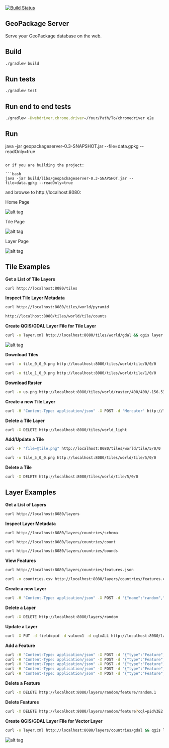 [![Build Status](https://travis-ci.org/jericks/GeoPackageServer.svg?branch=master)](https://travis-ci.org/jericks/GeoPackageServer)

GeoPackage Server
--------------
Serve your GeoPackage database on the web.

Build
-----

```bash
./gradlew build
```

Run tests
--------------------
```bash
./gradlew test
```

Run end to end tests
--------------------
```bash
./gradlew -Dwebdriver.chrome.driver=/Your/Path/To/chromedriver e2e
```

Run
---

java -jar geopackageserver-0.3-SNAPSHOT.jar --file=data.gpkg --readOnly=true
```

or if you are building the project:

```bash
java -jar build/libs/geopackageserver-0.3-SNAPSHOT.jar --file=data.gpkg --readOnly=true
```

and browse to http://localhost:8080:

Home Page

![alt tag](docs/web.png)

Tile Page

![alt tag](docs/tile.png)

Layer Page

![alt tag](docs/layer.png)

Tile Examples
-------------

**Get a List of Tile Layers**

```bash
curl http://localhost:8080/tiles
```

**Inspect Tile Layer Metadata**

```bash
curl http://localhost:8080/tiles/world/pyramid
```

```bash
http://localhost:8080/tiles/world/tile/counts
```

**Create QGIS/GDAL Layer File for Tile Layer**

```bash
curl -o layer.xml http://localhost:8080/tiles/world/gdal && qgis layer.xml
```

![alt tag](docs/qgis_tile.png)

**Download Tiles**

```bash
curl -o tile_0_0_0.png http://localhost:8080/tiles/world/tile/0/0/0
```

```bash
curl -o tile_1_0_0.png http://localhost:8080/tiles/world/tile/1/0/0
```

**Download Raster**
```bash
curl -o us.png http://localhost:8080/tiles/world/raster/400/400/-156.533203,3.688855,-50.712891,56.800878
```

**Create a new Tile Layer**

```bash
curl -H "Content-Type: application/json" -X POST -d 'Mercator' http://localhost:8080/tiles/world_light
```

**Delete a Tile Layer**

```bash
curl -X DELETE http://localhost:8080/tiles/world_light
```

**Add/Update a Tile**

```bash
curl -F "file=@tile.png" http://localhost:8080/tiles/world/tile/5/0/0
```

```bash
curl -o tile_5_0_0.png http://localhost:8080/tiles/world/tile/5/0/0
```

**Delete a Tile**

```bash
curl -X DELETE http://localhost:8080/tiles/world/tile/5/0/0
```

Layer Examples
--------------

**Get a List of Layers**

```bash
curl http://localhost:8080/layers
```

**Inspect Layer Metadata**

```bash
curl http://localhost:8080/layers/countries/schema
```

```bash
curl http://localhost:8080/layers/countries/count
```

```bash
curl http://localhost:8080/layers/countries/bounds
```

**View Features**

```bash
curl http://localhost:8080/layers/countries/features.json
```

```bash
curl -o countries.csv http://localhost:8080/layers/countries/features.csv
```

**Create a new Layer**

```bash
curl -H "Content-Type: application/json" -X POST -d '{"name":"random","projection": "EPSG:4326","geometry": "geom","fields":[{"name":"geom","type":"Point","projection":"EPSG:4326"},{"name":"pid","type":"int"}]}' http://localhost:8080/layers/random
```

**Delete a Layer**

```bash
curl -X DELETE http://localhost:8080/layers/random
```

**Update a Layer**

```bash
curl -X PUT -d field=pid -d value=1 -d cql=ALL http://localhost:8080/layers/random
```

**Add a Feature**

```bash
curl -H "Content-Type: application/json" -X POST -d '{"type":"Feature","geometry":{"type":"Point","coordinates":[1,2]},"properties":{"pid":1}}' http://localhost:8080/layers/random/feature
curl -H "Content-Type: application/json" -X POST -d '{"type":"Feature","geometry":{"type":"Point","coordinates":[2,3]},"properties":{"pid":2}}' http://localhost:8080/layers/random/feature
curl -H "Content-Type: application/json" -X POST -d '{"type":"Feature","geometry":{"type":"Point","coordinates":[3,4]},"properties":{"pid":3}}' http://localhost:8080/layers/random/feature
curl -H "Content-Type: application/json" -X POST -d '{"type":"Feature","geometry":{"type":"Point","coordinates":[5,6]},"properties":{"pid":4}}' http://localhost:8080/layers/random/feature
curl -H "Content-Type: application/json" -X POST -d '{"type":"Feature","geometry":{"type":"Point","coordinates":[7,8]},"properties":{"pid":5}}' http://localhost:8080/layers/random/feature
```

**Delete a Feature**

```bash
curl -X DELETE http://localhost:8080/layers/random/feature/random.1
```

**Delete Features**

```bash
curl -X DELETE http://localhost:8080/layers/random/feature?cql=pid%3E2
```

**Create QGIS/GDAL Layer File for Vector Layer**

```bash
curl -o layer.xml http://localhost:8080/layers/countries/gdal && qgis layer.xml
```

![alt tag](docs/qgis_layer.png)

